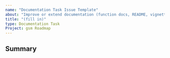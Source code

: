 ```yaml
---
name: "Documentation Task Issue Template"
about: "Improve or extend documentation (function docs, README, vignettes, guides)"
title: "(fill in)"
type: Documentation Task
Project: gsm Roadmap
---
```


## Summary
<!--  Description of the documentation change. -->


